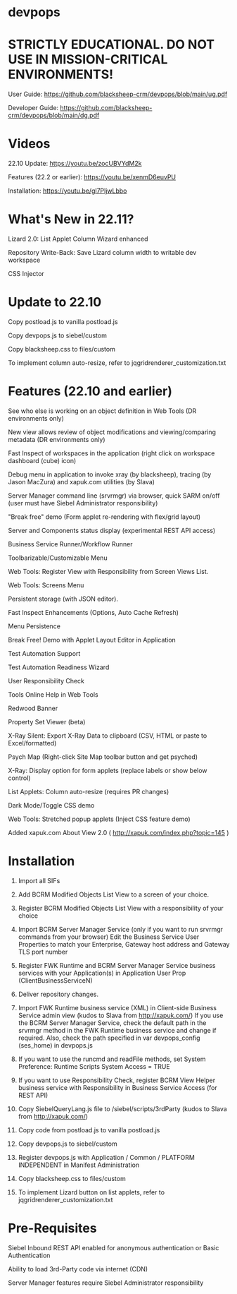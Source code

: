 # devpops

# STRICTLY EDUCATIONAL. DO NOT USE IN MISSION-CRITICAL ENVIRONMENTS!

User Guide: https://github.com/blacksheep-crm/devpops/blob/main/ug.pdf

Developer Guide: https://github.com/blacksheep-crm/devpops/blob/main/dg.pdf

# Videos

22.10 Update: https://youtu.be/zocUBVYdM2k

Features (22.2 or earlier): https://youtu.be/xenmD6euvPU

Installation: https://youtu.be/gl7PljwLbbo

# What's New in 22.11?

Lizard 2.0: List Applet Column Wizard enhanced

Repository Write-Back: Save Lizard column width to writable dev workspace

CSS Injector

# Update to 22.10

Copy postload.js to vanilla postload.js

Copy devpops.js to siebel/custom

Copy blacksheep.css to files/custom

To implement column auto-resize, refer to jqgridrenderer_customization.txt

# Features (22.10 and earlier)

See who else is working on an object definition in Web Tools (DR environments only)

New view allows review of object modifications and viewing/comparing metadata (DR environments only)

Fast Inspect of workspaces in the application (right click on workspace dashboard (cube) icon)

Debug menu in application to invoke xray (by blacksheep), tracing (by Jason MacZura) and xapuk.com utilities (by Slava)

Server Manager command line (srvrmgr) via browser, quick SARM on/off (user must have Siebel Administrator responsibility)

"Break free" demo (Form applet re-rendering with flex/grid layout)

Server and Components status display (experimental REST API access)

Business Service Runner/Workflow Runner

Toolbarizable/Customizable Menu

Web Tools: Register View with Responsibility from Screen Views List.

Web Tools: Screens Menu

Persistent storage (with JSON editor).

Fast Inspect Enhancements (Options, Auto Cache Refresh)

Menu Persistence

Break Free! Demo with Applet Layout Editor in Application

Test Automation Support

Test Automation Readiness Wizard

User Responsibility Check

Tools Online Help in Web Tools

Redwood Banner

Property Set Viewer (beta)

X-Ray Silent: Export X-Ray Data to clipboard (CSV, HTML or paste to Excel/formatted)

Psych Map (Right-click Site Map toolbar button and get psyched)

X-Ray: Display option for form applets (replace labels or show below control)

List Applets: Column auto-resize (requires PR changes)

Dark Mode/Toggle CSS demo

Web Tools: Stretched popup applets (Inject CSS feature demo)

Added xapuk.com About View 2.0 ( http://xapuk.com/index.php?topic=145 )

# Installation

1. Import all SIFs

2. Add BCRM Modified Objects List View to a screen of your choice.

3. Register BCRM Modified Objects List View with a responsibility of your choice

4. Import BCRM Server Manager Service (only if you want to run srvrmgr commands from your browser)
   Edit the Business Service User Properties to match your Enterprise, Gateway host address and Gateway TLS port number 

5. Register FWK Runtime and BCRM Server Manager Service business services with your Application(s) in Application User Prop (ClientBusinessServiceN)

6. Deliver repository changes.

7. Import FWK Runtime business service (XML) in Client-side Business Service admin view (kudos to Slava from http://xapuk.com/)
   If you use the BCRM Server Manager Service, check the default path in the srvrmgr method in the FWK Runtime business service and change if required.
   Also, check the path specified in var devpops_config (ses_home) in devpops.js

8. If you want to use the runcmd and readFile methods, set System Preference: Runtime Scripts System Access = TRUE

9. If you want to use Responsibility Check, register BCRM View Helper business service with Responsibility in Business Service Access (for REST API)

10. Copy SiebelQueryLang.js file to /siebel/scripts/3rdParty (kudos to Slava from http://xapuk.com/)

11. Copy code from postload.js to vanilla postload.js

12. Copy devpops.js to siebel/custom

13. Register devpops.js with Application / Common / PLATFORM INDEPENDENT in Manifest Administration

14. Copy blacksheep.css to files/custom

15. To implement Lizard button on list applets, refer to jqgridrenderer_customization.txt

# Pre-Requisites

Siebel Inbound REST API enabled for anonymous authentication or Basic Authentication

Ability to load 3rd-Party code via internet (CDN)

Server Manager features require Siebel Administrator responsibility


